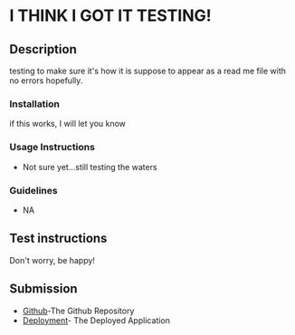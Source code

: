 # I THINK I GOT IT TESTING! 

## Description 

testing to make sure it's how it is suppose to appear as a read me file with no errors hopefully.

### Installation

if this works, I will let you know 

### Usage Instructions

* Not sure yet...still testing the waters

### Guidelines 

* NA

## Test instructions 

Don't worry, be happy! 

## Submission

* [Github](NSFNV)-The Github Repository
* [Deployment](NFKVFD)- The Deployed Application